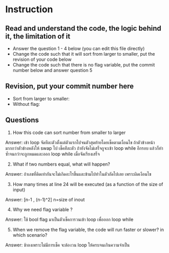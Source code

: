 ﻿# Instruction

## Read and understand the code, the logic behind it, the limitation of it
* Answer the question 1 - 4 below (you can edit this file directly)
* Change the code such that it will sort from larger to smaller, put the revision of your code below
* Change the code such that there is no flag variable, put the commit number below and answer question 5 


## Revision, put your commit number here
* Sort from larger to smaller:
* Without flag:

## Questions
1. How this code can sort number from smaller to larger
 
Answer: เข้า loop จัดทีละตัวตั้งแต่ตัวแรกไปจนตัวสุดท้ายโดยเช็คตามเงื่อนไข ถ้าตัวข้างหน้ามากกว่าตัวข้างหลังให้ swap ไป เช็คทีละตัว ถ้ายังจัดไม่เสร็จกูจะเข้า loop while อีกรอบ  แล้วก็ทำซ้ำจนกว่าจะถูกหมดและออก loop while เมื่อจัดเรียงเสร็จ

2. What if two numbers equal, what will happen? 

Answer: ถ้าเลขที่ติดเท่ากันจะไม่เกิดอะไรขึ้นและข้ามไปทำในตัวถัดไปเลย เพราะผิดเงือนไข

3. How many times at line 24 will be executed (as a function of the size of input) 

Answer: [n-1 , (n-1)^2] n=size of inout

4. Why we need flag variable ? 

Answer: ใช้ bool flag มาเป็นตัวเช็คการวนเข้า loop เพื่อออก loop while

5. When we remove the flag variable, the code will run faster or slower? in which scenario? 

Answer: ช้าลงเพราะไม่มีการเช็ค จะต้องวน loop ให้ครบจนเกินความจำเป็น